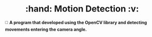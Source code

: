



<h1 align = "center"> :hand:	 Motion Detection :v: </h1>


:white_medium_square:		 **A program that developed using the OpenCV library and detecting movements entering the camera angle.**

<br> </br>

